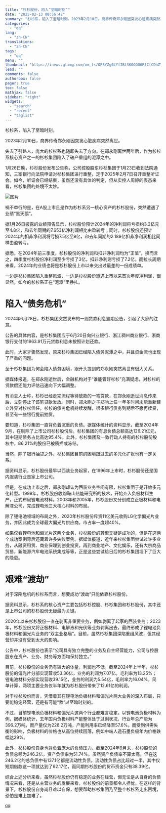 ```yaml
---
title: "杉杉股份，陷入“至暗时刻”"
date: "2025-02-13 08:56:42"
summary: "杉杉系，陷入了至暗时刻。2023年2月10日，商界传奇郑永刚因突发心脏疾病突然离世。失去了引路人，庞..."
categories:
  - "qq"
lang:
  - "zh-CN"
translations:
  - "zh-CN"
tags:
  - "qq"
menu: ""
thumbnail: "https://inews.gtimg.com/om_ls/OPSYZg6LYfIBtSKGQG06RfCfCDhZYVUFIuv4ZX1O95NJwAA_640360/0"
lead: ""
comments: false
authorbox: false
pager: true
toc: false
mathjax: false
sidebar: "right"
widgets:
  - "search"
  - "recent"
  - "taglist"
---
```


杉杉系，陷入了至暗时刻。

2023年2月10日，商界传奇郑永刚因突发心脏疾病突然离世。

失去了引路人，庞大的杉杉系也随即失去了方向。在郑永刚离世两年后，作为杉杉系核心资产之一的杉杉集团陷入了破产重组的泥潭之中。

1月26日晚，杉杉股份发布公告称，公司控股股东杉杉集团于1月23日收到法院通知，三家银行向法院申请对杉杉集团进行重整，定于2025年2月7日召开重整听证会。如今，听证会已经结束，虽然还没有具体的判定，但从实控人周婷的表态来看，杉杉集团的处境不太妙。

![图片](https://inews.gtimg.com/news_bt/Oy83UpRMIC91zVjZ3vsMPrlZKwr35YtAut78ubTURvnxQAA/641)

祸不单行的是，在A股上市且是作为杉杉系另一核心资产的杉杉股份，突然遭遇了业绩“黑天鹅”。

据1月26日披露的业绩预告显示，杉杉股份预计2024年的净利润将亏损约3.2亿元至4.8亿，和去年同期的7.653亿净利润相比由盈转亏；同时，杉杉股份还预计2024年的扣非净利润将亏损7.5亿至9亿，和去年同期的2.189亿扣非净利润相比同样由盈转亏。

据悉，在2024年前三季度，杉杉股份的净利润和扣非净利润均为“正值”，换而言之，四季度杉杉股份净利润至少亏损了3亿，扣非净利则亏损了7.2亿。而拉长周期来看，2024年的业绩也将是杉杉股份上市以来交出过最差的一份成绩单。

一边是杉杉集团陷入重整风波，一边是杉杉股份遭遇上市以来首次年度净利润，很显然，如今的杉杉系正在“泥潭”里挣扎。

陷入“债务危机”
========

2024年6月28日，杉杉集团突然发布的一则贷款利息逾期公告，引起了大家的注意。

公告的具体内容，是杉杉集团应于6月20日向兴业银行、浙江稠州商业银行、浙商银行支付的1963.91万元贷款利息未按照计划还款。

此时，大家才骤然发现，原来杉杉集团已经陷入债务泥潭之中，并且资金流也出现了严重的问题。

至于杉杉集团为何会陷入债务困境，跟开头提到的郑永刚突然离世有很大关系。

据媒体报道，在郑永刚逝世后，金融机构对于“谁能管好杉杉”充满疑虑，对杉杉的贷款偿还能力评估迅速向下大幅调整。

有消息人士称，杉杉已经走完流程等待放款的一笔贷款，在郑永刚逝世消息传来后，立刻停止了该笔贷款发放。同时，郑永刚之子郑驹上任一年多时间未能重新建立外界对杉杉信任，杉杉的债务危机持续发酵，很多银行债务到期后不愿再续贷，甚至有一些银行提前抽贷。

要知道，杉杉集团一直背负着沉重的负债。据媒体统计的资料显示，截至2024年9月，在剔除了上市公司杉杉股份后，杉杉集团的有息负债总额高达126.21亿元，其中短期债务占比高达95.4%。此外，杉杉集团及一致行动人持有的杉杉股份股权中，86.21%的股份已被质押或冻结。

当然，除了银行抽贷之外，杉杉集团目前的困境跟过去的多元化扩张也有一定关系。

据资料显示，杉杉股份最早以西装业务起家，在1996年上市时，杉杉股份还是国内服装行业首家上市公司。

但是，在成功上市之后，郑永刚却认为西装业务空间有限，杉杉集团于是开始多元化转型。1999年，杉杉股份收购鞍山热能研究所的技术，开始介入负极材料生产，正式布局锂电池材料。2003年和2005年，杉杉股份又分别成立正极材料和电解液公司，完成锂电池三大核心材料的布局。

除了锂电池领域的布局之外，2020年杉杉股份斥资11亿美元收购LG化学偏光片业务，并因此成为全球最大偏光片供应商，市占率一度超40%。

如果仅看锂电池和偏光片这两个业务，杉杉股份的转型无疑是成功的，但是在这两个成功案例背后还藏着许多失败案例。据媒体报道，近年来杉杉集团尝试过许多业务，从融资租赁、商业保理到创业投资，再到商业地产、文化娱乐，还有大宗商品贸易，新能源汽车电池系统集成等等，正是这些尝试给日后的杉杉集团埋下了巨大的隐患。

艰难“渡劫”
======

对于深陷危机的杉杉系而言，想要成功“渡劫”只能依靠杉杉股份。

据资料显示，杉杉系的核心资产主要包括杉杉控股、杉杉集团和杉杉股份，其中还是上市公司的杉杉股份无疑最为关键。

2020年以来杉杉股份一直在剥离非重要业务，例如剥离了起家的西装业务；2023年，杉杉股份又将正极材料、电解液和光伏等业务剥离出去，最终形成了锂电池负极材料和偏光片业务的“双主业格局”。目前，虽然杉杉集团深陷重组风波，但其经营却并没有受到太大的影响。

公告中，杉杉股份也表示“公司具有独立完整的业务及自主经营能力，公司与控股股东在资产、业务、财务等方面均保持独立。”

目前，杉杉股份的业务仍有较大的体量，利润也不低。截至2024年上半年，杉杉股份的偏光片分部实现营收53.36亿，业务的利润为7.07亿，毛利率为13.25%；锂电池材料分部实现营收39.15亿，业务的利润为5.54亿，毛利率为16.04%，简单计算，两项主要业务仅半年就为杉杉股份带来了12.61亿的利润。

对于杉杉股份而言，凭借着其在锂电池负极材料和偏光片两大业务的深入布局，只要能稳定经营，还是有可能“熬”过至暗时刻的。

不过，目前锂电池负极材料和偏光片这两个行业都难言稳定。以锂电池负极材料为例，据媒体统计，去年国内负极材料产能整体处于过剩状况，行业年总产能为396.2万吨，而产量仅为228.2万吨，产能利用率已经降至57.6%。而受到供需失衡的影响，负极材料的价格也从高位持续回落，例如中端人造石墨负极年内价格跌幅达29%。

此外，杉杉股份自身也背负着庞大的负债压力，截至2024年9月末，杉杉股份的负债总额为246.2亿，资产负债率为51.74%。虽然资产负债率不算太高，但在这246.2亿的总负债中有137.1亿都是流动性负债，流动性负债占比超过一半，其中仅短期借款这一项就达到了62.17亿，而同期杉杉股份的货币资金只有38.39亿。

综合上述分析来看，虽然杉杉股份仍有稳定的业务在经营，但无论是从自身的负债情况来看，还是从主营业务的发展来看，杉杉股份的前景都令人担忧。在这样的背景下，杉杉股份自身尚且难以自保，想要帮助杉杉集团乃至整个杉杉系走出困境，恐怕是难上加难了。

[qq](https://new.qq.com/rain/a/20250213A01KHR00)
